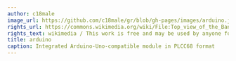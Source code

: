 ```yaml
---
author: c18male
image_url: https://github.com/c18male/gr/blob/gh-pages/images/arduino.jpg
rights_url: https://commons.wikimedia.org/wiki/File:Top_view_of_the_Banguino_module.jpg
rights_text: wikimedia / This work is free and may be used by anyone for any purpose.
title: arduino
caption: Integrated Arduino-Uno-compatible module in PLCC68 format 
---
```

